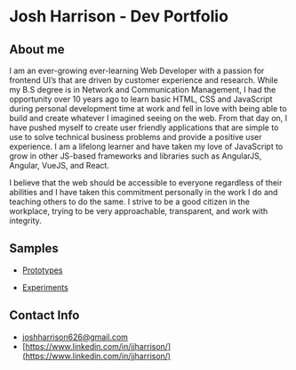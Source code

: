 # Josh Harrison - Dev Portfolio
## About me
I am an ever-growing ever-learning Web Developer with a passion for frontend UI’s that are driven by customer experience and research. While my B.S degree is in Network and Communication Management, I had the opportunity over 10 years ago to learn basic HTML, CSS and JavaScript during personal development time at work and fell in love with being able to build and create whatever I imagined seeing on the web. From that day on, I have pushed myself to create user friendly applications that are simple to use to solve technical business problems and provide a positive user experience. I am a lifelong learner and have taken my love of JavaScript to grow in other JS-based frameworks and libraries such as AngularJS, Angular, VueJS, and React.

I believe that the web should be accessible to everyone regardless of their abilities and I have taken this commitment personally in the work I do and teaching others to do the same. I strive to be a good citizen in the workplace, trying to be very approachable, transparent, and work with integrity.

## Samples
* [Prototypes](./prototypes/)
<!-- * [Research](./research/README.md) -->
* [Experiments](./experiments/)



## Contact Info
* joshharrison626@gmail.com
* [https://www.linkedin.com/in/jjharrison/](https://www.linkedin.com/in/jjharrison/)

